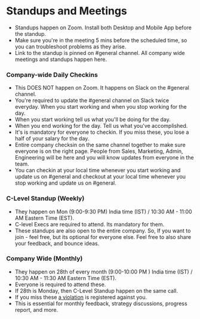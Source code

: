 # Standups and Meetings

- Standups happen on Zoom. Install both Desktop and Mobile App before the standup.
- Make sure you're in the meeting 5 mins before the scheduled time, so you can troubleshoot problems as they arise.
- Link to the standup is pinned on #general channel. All company wide meetings and standups happen here.

### Company-wide Daily Checkins

- This DOES NOT happen on Zoom. It happens on Slack on the #general channel. 
- You're required to update the #general channel on Slack twice everyday. When you start working and when you stop working for the day. 
- When you start working tell us what you'll be doing for the day. 
- When you end working for the day. Tell us what you've accomplished. 
- It's is mandatory for everyone to checkin.  If you miss these, you lose a half of your salary for the day.
- Entire company checksin on the same channel together to make sure everyone is on the right page. People from Sales, Marketing, Admin, Engineering will be here and you will know updates from everyone in the team.
- You can checkin at your local time whenever you start working and update us on #general and checkout at your local time whenever you stop working and update us on #general.  


### C-Level Standup (Weekly)

- They happen on Mon (9:00-9:30 PM) India time (IST) / 10:30 AM - 11:00 AM Eastern Time (EST).
- C-level Execs are required to attend. Its mandatory for them.
- These standups are also open to the entire company. So, If you want to join - feel free, but its optional for everyone else. Feel free to also share your feedback, and bounce ideas.

### Company Wide (Monthly)

- They happen on 28th of every month (9:00-10:00 PM ) India time (IST) / 10:30 AM - 11:30 AM Eastern Time (EST).
- Everyone is required to attend these.
- If 28th is Monday, then C-Level Standup happen on the same call.
- If you miss these [a violation](/people-operations/violation/README.md) is registered against you.
- This is essential for monthly feedback, strategy discussions, progress report, and more. 
